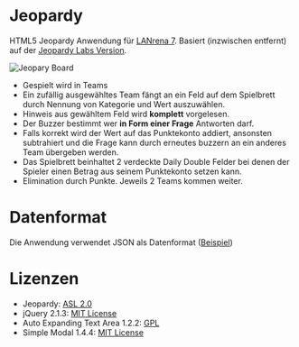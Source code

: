 # Jeopardy

HTML5 Jeopardy Anwendung für [LANrena 7](http://www.lanrena.de/party/?do=event&id=8). Basiert (inzwischen entfernt) auf der [Jeopardy Labs Version](https://jeopardylabs.com/).

![Jeopary Board](https://upload.wikimedia.org/wikipedia/commons/d/d8/Jeopardy_game_board.png)

* Gespielt wird in Teams
* Ein zufällig ausgewähltes Team fängt an ein Feld auf dem Spielbrett durch Nennung von Kategorie und Wert auszuwählen.
* Hinweis aus gewähltem Feld wird **komplett** vorgelesen.
* Der Buzzer bestimmt wer **in Form einer Frage** Antworten darf.
* Falls korrekt wird der Wert auf das Punktekonto addiert, ansonsten subtrahiert und die Frage kann durch erneutes buzzern an ein anderes Team übergeben werden.
* Das Spielbrett beinhaltet 2 verdeckte Daily Double Felder bei denen der Spieler einen Betrag aus seinem Punktekonto setzen kann.
* Elimination durch Punkte. Jeweils 2 Teams kommen weiter.

# Datenformat
Die Anwendung verwendet JSON als Datenformat ([Beispiel](https://gist.github.com/janseeger/28d3d7d019e49ed32f14))

# Lizenzen

* Jeopardy: [ASL 2.0](https://www.apache.org/licenses/LICENSE-2.0)
* jQuery 2.1.3: [MIT License](http://opensource.org/licenses/MIT)
* Auto Expanding Text Area 1.2.2: [GPL](http://www.gnu.org/copyleft/gpl.html)
* Simple Modal 1.4.4: [MIT License](http://opensource.org/licenses/MIT)
